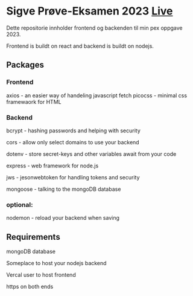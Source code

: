 # Sigve Prøve-Eksamen 2023 [Live](https://pex.sigve.dev)
Dette repositorie innholder frontend og backenden til min pex oppgave 2023.

Frontend is buildt on react and backend is buildt on nodejs.

## Packages
### Frontend
axios - an easier way of handeling javascript fetch
picocss - minimal css framewaork for HTML

### Backend
bcrypt - hashing passwords and helping with security

cors - allow only select domains to use your backend

dotenv - store secret-keys and other variables await from your code

express - web framework for node.js

jws - jesonwebtoken for handling tokens and security

mongoose - talking to the mongoDB database


### optional:
nodemon - reload your backend when saving


## Requirements
mongoDB database

Someplace to host your nodejs backend

Vercal user to host frontend

https on both ends